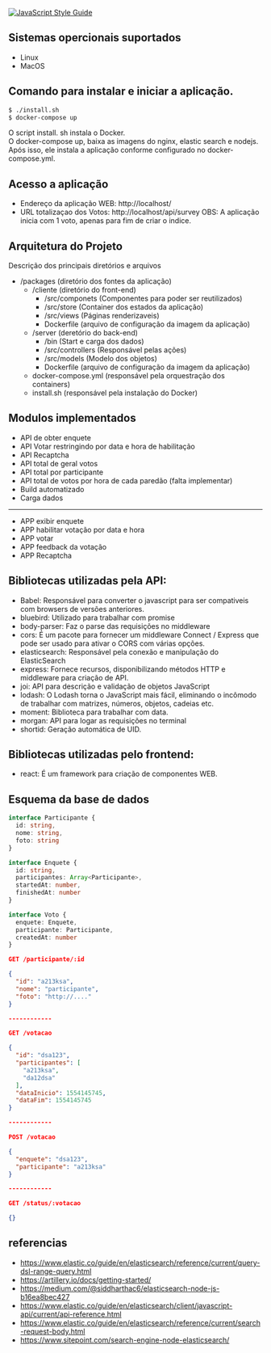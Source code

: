 [![JavaScript Style Guide](https://img.shields.io/badge/code_style-standard-brightgreen.svg)](https://standardjs.com)



## Sistemas opercionais suportados
- Linux
- MacOS

## Comando para instalar e iniciar a aplicação.
`````sh
$ ./install.sh
$ docker-compose up
`````

 O script install. sh instala o Docker. </br>
 O docker-compose up, baixa as imagens do nginx, elastic search e nodejs. Após isso, ele instala a aplicação conforme configurado no docker-compose.yml.


## Acesso a aplicação

- Endereço da aplicação WEB: http://localhost/
- URL totalizaçao dos Votos: http://localhost/api/survey
OBS: A aplicação inicia com 1 voto, apenas para fim de criar o indice.

## Arquitetura do Projeto
Descrição dos principais diretórios e arquivos
- /packages (diretório dos fontes da aplicação)
  - /cliente (diretório do front-end)
    - /src/componets (Componentes para poder ser reutilizados)
    - /src/store (Container dos estados da aplicação)
    - /src/views (Páginas renderizaveis)
    - Dockerfile (arquivo de configuração da imagem da aplicação)
  - /server (deretório do back-end)
    - /bin (Start e carga dos dados)
    - /src/controllers (Responsável pelas ações)
    - /src/models (Modelo dos objetos)
    - Dockerfile (arquivo de configuração da imagem da aplicação)
  - docker-compose.yml (responsável pela orquestração dos containers)
  - install.sh (responsável pela instalação do Docker)

## Modulos implementados
- API de obter enquete
- API Votar restringindo por data e hora de habilitação
- API Recaptcha 
- API total de geral votos
- API total por participante
- API total de votos por hora de cada paredão (falta implementar)
- Build automatizado
- Carga dados
-----------------------------------
- APP exibir enquete 
- APP habilitar votação por data e hora
- APP votar 
- APP feedback da votação
- APP Recaptcha 




## Bibliotecas utilizadas pela API:

- Babel: Responsável para converter o javascript para ser compativeis com browsers de versões anteriores.
- bluebird: Utilizado para trabalhar com promise
- body-parser: Faz o parse das requisições no middleware
- cors: É um pacote para fornecer um middleware Connect / Express que pode ser usado para ativar o CORS com várias opções.
- elasticsearch: Responsável pela conexão e manipulação do ElasticSearch
- express: Fornece recursos, disponibilizando métodos HTTP e middleware para criação de API.
- joi: API para descrição e validação de objetos JavaScript
- lodash: O Lodash torna o JavaScript mais fácil, eliminando o incômodo de trabalhar com matrizes, números, objetos, cadeias etc.
- moment: Biblioteca para trabalhar com data.
- morgan: API para logar as requisições no terminal
- shortid: Geração automática de UID.

## Bibliotecas utilizadas pelo frontend:

- react: É um framework para criação de componentes WEB.


## Esquema da base de dados

`````ts
interface Participante {
  id: string,
  nome: string,
  foto: string
}

interface Enquete {
  id: string,
  participantes: Array<Participante>,
  startedAt: number,
  finishedAt: number
}

interface Voto {
  enquete: Enquete,
  participante: Participante,
  createdAt: number
}
`````


``````json
GET /participante/:id

{
  "id": "a213ksa",
  "nome": "participante",
  "foto": "http://...."
}

------------

GET /votacao

{
  "id": "dsa123",
  "participantes": [
    "a213ksa",
    "da12dsa"
  ],
  "dataInicio": 1554145745,
  "dataFim": 1554145745
}

------------

POST /votacao

{
  "enquete": "dsa123",
  "participante": "a213ksa"
}

------------

GET /status/:votacao

{}
``````

## referencias

- https://www.elastic.co/guide/en/elasticsearch/reference/current/query-dsl-range-query.html
- https://artillery.io/docs/getting-started/
- https://medium.com/@siddharthac6/elasticsearch-node-js-b16ea8bec427
- https://www.elastic.co/guide/en/elasticsearch/client/javascript-api/current/api-reference.html
- https://www.elastic.co/guide/en/elasticsearch/reference/current/search-request-body.html
- https://www.sitepoint.com/search-engine-node-elasticsearch/
